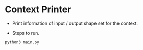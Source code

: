 # Context Printer

+ Print information of input / output shape set for the context.

+ Steps to run.

```bash
python3 main.py
```
